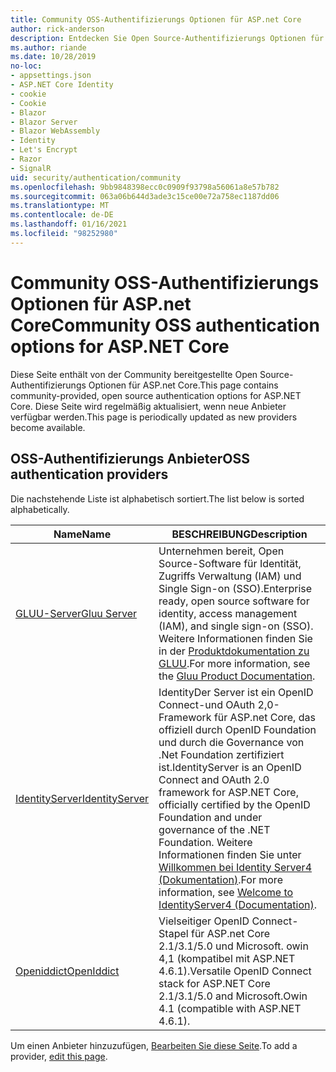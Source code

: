 ```yaml
---
title: Community OSS-Authentifizierungs Optionen für ASP.net Core
author: rick-anderson
description: Entdecken Sie Open Source-Authentifizierungs Optionen für ASP.net Core.
ms.author: riande
ms.date: 10/28/2019
no-loc:
- appsettings.json
- ASP.NET Core Identity
- cookie
- Cookie
- Blazor
- Blazor Server
- Blazor WebAssembly
- Identity
- Let's Encrypt
- Razor
- SignalR
uid: security/authentication/community
ms.openlocfilehash: 9bb9848398ecc0c0909f93798a56061a8e57b782
ms.sourcegitcommit: 063a06b644d3ade3c15ce00e72a758ec1187dd06
ms.translationtype: MT
ms.contentlocale: de-DE
ms.lasthandoff: 01/16/2021
ms.locfileid: "98252980"
---
```

# <a name="community-oss-authentication-options-for-aspnet-core"></a><span data-ttu-id="d67c7-103">Community OSS-Authentifizierungs Optionen für ASP.net Core</span><span class="sxs-lookup"><span data-stu-id="d67c7-103">Community OSS authentication options for ASP.NET Core</span></span>

<span data-ttu-id="d67c7-104">Diese Seite enthält von der Community bereitgestellte Open Source-Authentifizierungs Optionen für ASP.net Core.</span><span class="sxs-lookup"><span data-stu-id="d67c7-104">This page contains community-provided, open source authentication options for ASP.NET Core.</span></span> <span data-ttu-id="d67c7-105">Diese Seite wird regelmäßig aktualisiert, wenn neue Anbieter verfügbar werden.</span><span class="sxs-lookup"><span data-stu-id="d67c7-105">This page is periodically updated as new providers become available.</span></span>

## <a name="oss-authentication-providers"></a><span data-ttu-id="d67c7-106">OSS-Authentifizierungs Anbieter</span><span class="sxs-lookup"><span data-stu-id="d67c7-106">OSS authentication providers</span></span>

<span data-ttu-id="d67c7-107">Die nachstehende Liste ist alphabetisch sortiert.</span><span class="sxs-lookup"><span data-stu-id="d67c7-107">The list below is sorted alphabetically.</span></span>

| <span data-ttu-id="d67c7-108">Name</span><span class="sxs-lookup"><span data-stu-id="d67c7-108">Name</span></span> | <span data-ttu-id="d67c7-109">BESCHREIBUNG</span><span class="sxs-lookup"><span data-stu-id="d67c7-109">Description</span></span> |
| ---- | ----------- |
| [<span data-ttu-id="d67c7-110">GLUU-Server</span><span class="sxs-lookup"><span data-stu-id="d67c7-110">Gluu Server</span></span>](https://gluu.org/) | <span data-ttu-id="d67c7-111">Unternehmen bereit, Open Source-Software für Identität, Zugriffs Verwaltung (IAM) und Single Sign-on (SSO).</span><span class="sxs-lookup"><span data-stu-id="d67c7-111">Enterprise ready, open source software for identity, access management (IAM), and single sign-on (SSO).</span></span> <span data-ttu-id="d67c7-112">Weitere Informationen finden Sie in der [Produktdokumentation zu GLUU](https://gluu.org/docs/).</span><span class="sxs-lookup"><span data-stu-id="d67c7-112">For more information, see the [Gluu Product Documentation](https://gluu.org/docs/).</span></span> |
| [<span data-ttu-id="d67c7-113">IdentityServer</span><span class="sxs-lookup"><span data-stu-id="d67c7-113">IdentityServer</span></span>](https://identityserver.io/) | <span data-ttu-id="d67c7-114">IdentityDer Server ist ein OpenID Connect-und OAuth 2,0-Framework für ASP.net Core, das offiziell durch OpenID Foundation und durch die Governance von .Net Foundation zertifiziert ist.</span><span class="sxs-lookup"><span data-stu-id="d67c7-114">IdentityServer is an OpenID Connect and OAuth 2.0 framework for ASP.NET Core, officially certified by the OpenID Foundation and under governance of the .NET Foundation.</span></span> <span data-ttu-id="d67c7-115">Weitere Informationen finden Sie unter [Willkommen bei Identity Server4 (Dokumentation)](https://identityserver4.readthedocs.io/en/latest/).</span><span class="sxs-lookup"><span data-stu-id="d67c7-115">For more information, see [Welcome to IdentityServer4 (Documentation)](https://identityserver4.readthedocs.io/en/latest/).</span></span> |
| [<span data-ttu-id="d67c7-116">Openiddict</span><span class="sxs-lookup"><span data-stu-id="d67c7-116">OpenIddict</span></span>](https://github.com/openiddict/openiddict-core) | <span data-ttu-id="d67c7-117">Vielseitiger OpenID Connect-Stapel für ASP.net Core 2.1/3.1/5.0 und Microsoft. owin 4,1 (kompatibel mit ASP.NET 4.6.1).</span><span class="sxs-lookup"><span data-stu-id="d67c7-117">Versatile OpenID Connect stack for ASP.NET Core 2.1/3.1/5.0 and Microsoft.Owin 4.1 (compatible with ASP.NET 4.6.1).</span></span> |

<span data-ttu-id="d67c7-118">Um einen Anbieter hinzuzufügen, [Bearbeiten Sie diese Seite](https://github.com/login?return_to=https%3A%2F%2Fgithub.com%2Faspnet%2FDocs%2Fedit%2Fmaster%2Faspnetcore%2Fsecurity%2Fauthentication%2Fcommunity.md).</span><span class="sxs-lookup"><span data-stu-id="d67c7-118">To add a provider, [edit this page](https://github.com/login?return_to=https%3A%2F%2Fgithub.com%2Faspnet%2FDocs%2Fedit%2Fmaster%2Faspnetcore%2Fsecurity%2Fauthentication%2Fcommunity.md).</span></span>

